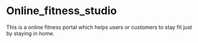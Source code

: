 # Online_fitness_studio
This is a online fitness portal which helps users or customers to stay fit just by staying in home.
